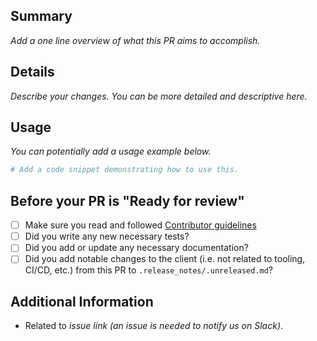 ## Summary

_Add a one line overview of what this PR aims to accomplish._

## Details

_Describe your changes. You can be more detailed and descriptive here._

## Usage

_You can potentially add a usage example below._

```python
# Add a code snippet demonstrating how to use this.
```

## Before your PR is "Ready for review"

- [ ] Make sure you read and followed [Contributor guidelines](../CONTRIBUTING.md)
- [ ] Did you write any new necessary tests?
- [ ] Did you add or update any necessary documentation?
- [ ] Did you add notable changes to the client (i.e. not related to tooling, CI/CD, etc.) from this PR to `.release_notes/.unreleased.md`?

## Additional Information

- Related to _issue link (an issue is needed to notify us on Slack)_.
